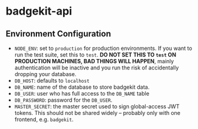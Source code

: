 # badgekit-api

## Environment Configuration

* `NODE_ENV`: set to `production` for production environments. If you want to run the test suite, set this to `test`. **DO NOT SET THIS TO `test` ON PRODUCTION MACHINES, BAD THINGS WILL HAPPEN**, mainly authentication will be inactive and you run the risk of accidentally dropping your database.
* `DB_HOST`: defaults to `localhost`
* `DB_NAME`: name of the database to store badgekit data.
* `DB_USER`: user who has full access to the `DB_NAME` table
* `DB_PASSWORD`: password for the `DB_USER`.
* `MASTER_SECRET`: the master secret used to sign global-access JWT tokens. This should not be shared widely – probably only with one frontend, e.g. `badgekit`.